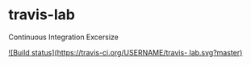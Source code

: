 # travis-lab
Continuous Integration Excersize

[![Build 
status](https://travis-ci.org/USERNAME/travis-
lab.svg?master)](https://travis-ci.org/USERNAME)
